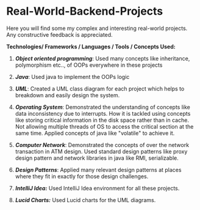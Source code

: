 # Real-World-Backend-Projects

Here you will find some my complex and interesting real-world projects. Any constructive feedback is appreciated.

**Technologies/ Frameworks / Languages / Tools / Concepts Used:**

1. ***Object oriented programming***: Used many concepts like inheritance, polymorphism etc.., of OOPs everywhere in these projects

2. ***Java***: Used java to implement the OOPs logic

3. ***UML***: Created a UML class diagram for each project which helps to breakdown and easily design the system.

4. ***Operating System***: Demonstrated the understanding of concepts like data inconsistency due to interrupts. How it is tackled using concepts like storing critical information in the disk space rather than in cache.  Not allowing multiple threads of OS to access the critical section at the same time. Applied concepts of java like "volatile" to achieve it.

5. ***Computer Network***: Demonstrated the concepts of over the network transaction in ATM design. Used standard design patterns like proxy design pattern and network  libraries in java like RMI, serializable.

6. ***Design Patterns***: Applied many relevant design patterns at places where they fit in exactly for those design challenges.

7. ***IntelliJ Idea:*** Used IntelliJ Idea environment for all these projects.

8. ***Lucid Charts:*** Used Lucid charts for the UML diagrams.

